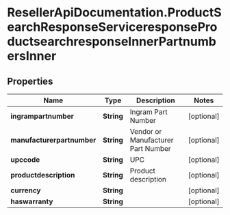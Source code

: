 # ResellerApiDocumentation.ProductSearchResponseServiceresponseProductsearchresponseInnerPartnumbersInner

## Properties

Name | Type | Description | Notes
------------ | ------------- | ------------- | -------------
**ingrampartnumber** | **String** | Ingram Part Number | [optional] 
**manufacturerpartnumber** | **String** | Vendor or Manufacturer Part Number | [optional] 
**upccode** | **String** | UPC | [optional] 
**productdescription** | **String** | Product description | [optional] 
**currency** | **String** |  | [optional] 
**haswarranty** | **String** |  | [optional] 


